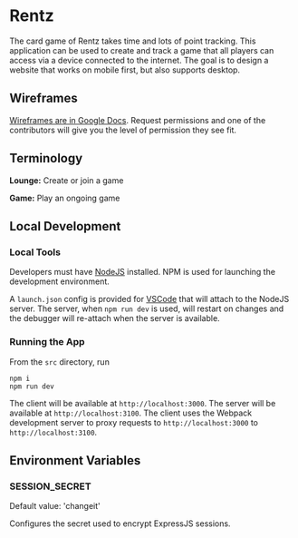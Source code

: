 # Rentz

The card game of Rentz takes time and lots of point tracking. This application can be used to create and track a game that all players can access via a device connected to the internet. The goal is to design a website that works on mobile first, but also supports desktop.

## Wireframes

[Wireframes are in Google Docs](https://docs.google.com/presentation/d/1p5Q9uCdmO3uhFi9ViRR8v3_9vaQhYn9rbkuAIvk5KyU). Request permissions and one of the contributors will give you the level of permission they see fit.

## Terminology

**Lounge:** Create or join a game

**Game:** Play an ongoing game

## Local Development

### Local Tools

Developers must have [NodeJS](https://nodejs.org/en/download/) installed. NPM is used for launching the development environment.

A `launch.json` config is provided for [VSCode](https://code.visualstudio.com/download) that will attach to the NodeJS server. The server, when `npm run dev` is used, will restart on changes and the debugger will re-attach when the server is available.

### Running the App

From the `src` directory, run

```
npm i
npm run dev
```

The client will be available at `http://localhost:3000`. The server will be available at `http://localhost:3100`. The client uses the Webpack development server to proxy requests to `http://localhost:3000` to `http://localhost:3100`.

## Environment Variables

### SESSION_SECRET

Default value: 'changeit'

Configures the secret used to encrypt ExpressJS sessions.
